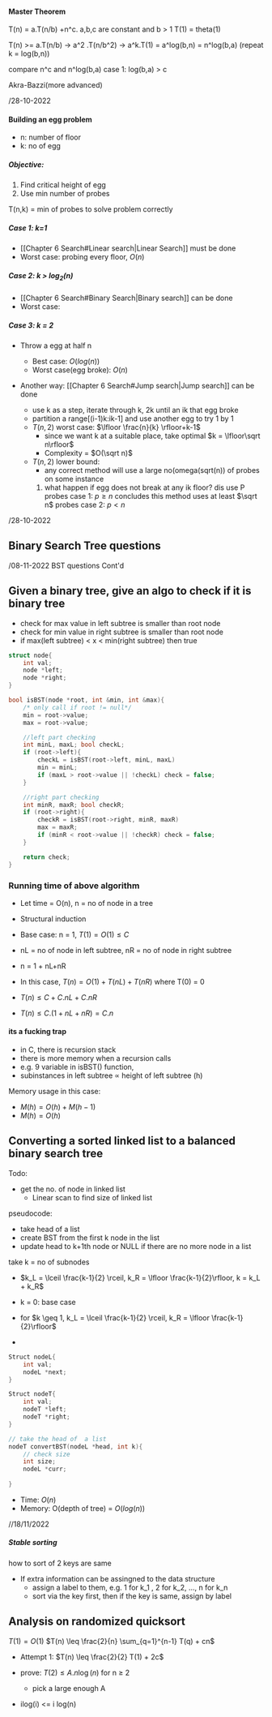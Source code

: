 #### Master Theorem
T(n) = a.T(n/b) +n^c.    a,b,c are constant and b > 1
T(1) = theta(1)

T(n) >= a.T(n/b) -> a^2 .T(n/b^2) -> a^k.T(1) = a^log(b,n) = n^log(b,a) (repeat k = log(b,n))


compare n^c and n^log(b,a)
case 1: log(b,a) > c 



Akra-Bazzi(more advanced)

/28-10-2022
#### Building an egg problem

- n: number of floor
- k: no of egg

##### Objective:
1) Find critical height of egg
2) Use min number of probes

T(n,k) = min of probes to solve problem correctly

##### Case 1: k=1
- [[Chapter 6 Search#Linear search|Linear Search]] must be done
- Worst case: probing every floor, $O(n)$

##### Case 2: k > $log_2(n)$
- [[Chapter 6 Search#Binary Search|Binary search]] can be done
- Worst case: 

##### Case 3: k = 2
- Throw a egg at half n
	- Best case: $O(log(n))$
	- Worst case(egg broke): $O(n)$


- Another way: [[Chapter 6 Search#Jump search|Jump search]] can be done
	- use k as a step, iterate through k, 2k until an ik that egg broke
	- partition a range[(i-1)k:ik-1] and use another egg to try 1 by 1
	- $T(n,2)$ worst case: $\lfloor \frac{n}{k} \rfloor+k-1$
		- since we want k at a suitable place, take optimal $k = \lfloor\sqrt n\rfloor$
		- Complexity = $O(\sqrt n)$
	- $T(n,2)$ lower bound: 
		- any correct method will use a large no(omega(sqrt(n)) of probes on some instance
		1) what happen if egg does not break at any ik floor?
		dis use P probes
		case 1: $p\geq n$ concludes this method uses at least $\sqrt n$ probes
		case 2: $p < n$ 
		






/28-10-2022
## Binary Search Tree questions




/08-11-2022 BST questions Cont'd
## Given a binary tree, give an algo to check if it is binary tree

- check for max value in left subtree is smaller than root node 
-  check for min value in right subtree is smaller than root node 
- if max(left subtree) < x < min(right subtree) then true

```C++
struct node{
	int val;
	node *left;
	node *right;
}

bool isBST(node *root, int &min, int &max){
	/* only call if root != null*/
	min = root->value;
	max = root->value;

	//left part checking
	int minL, maxL; bool checkL;
	if (root->left){
		checkL = isBST(root->left, minL, maxL)
		min = minL;
		if (maxL > root->value || !checkL) check = false;
	}

	//right part checking
	int minR, maxR; bool checkR;
	if (root->right){
		checkR = isBST(root->right, minR, maxR)
		max = maxR;
		if (minR < root->value || !checkR) check = false;
	}

	return check;
}
```
### Running time of above algorithm
- Let time = O(n), n = no of node in a tree
- Structural induction

- Base case: n = 1, $T(1) = O(1) \leq C$
- nL = no of node in left subtree, nR = no of node in right subtree
- n = 1 + nL+nR
- In this case, $T(n) = O(1) + T(nL) + T(nR)$ where T(0) = 0
- $T(n) \leq C + C.nL + C.nR$
- $T(n) \leq C.(1 + nL + nR) = C.n$

#### its a fucking trap
- in C, there is recursion stack
- there is more memory when a recursion calls
- e.g. 9 variable in isBST() function,
- subinstances in left subtree $\propto$ height of left subtree (h)

Memory usage in this case:
- $M(h) = O(h) + M(h-1)$
- $M(h) = O(h)$



## Converting a sorted linked list to a balanced binary search tree
Todo: 
- get the no. of node in linked list
	- Linear scan to find size of linked list

pseudocode:
- take head of a list
- create BST from the first k node in the list
- update head to k+1th node or NULL if there are no more node in a list


take k = no of subnodes
- $k_L = \lceil \frac{k-1}{2} \rceil, k_R = \lfloor \frac{k-1}{2}\rfloor, k = k_L + k_R$

- k = 0: base case
- for $k \geq 1, k_L = \lceil \frac{k-1}{2} \rceil, k_R = \lfloor \frac{k-1}{2}\rfloor$
- 

```C++
Struct nodeL{
	int val;
	nodeL *next;
}

Struct nodeT{
	int val;
	nodeT *left;
	nodeT *right;
}

// take the head of  a list
nodeT convertBST(nodeL *head, int k){
	// check size
	int size;
	nodeL *curr;
	
}
```

- Time: $O(n)$
- Memory: O(depth of tree) = $O(log(n))$







//18/11/2022
##### Stable sorting
how to sort of 2 keys are same
- If extra information can be assingned to the data structure
	- assign a label to them, e.g. 1 for k_1 , 2 for k_2, ..., n for k_n
	- sort via the key first, then if the key is same, assign by label



## Analysis on randomized quicksort
$T(1) = O(1)$
$T(n) \leq  \frac{2}{n} \sum_{q=1}^{n-1} T(q) + cn$

- Attempt 1: $T(n) \leq  \frac{2}{2} T(1) + 2c$
- prove: $T(2) \leq A.n\log(n)$ for n $\geq$ 2
	- pick a large enough A

- ilog(i) <= i log(n)


